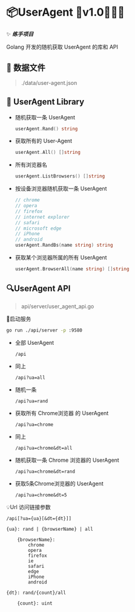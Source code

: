 # :package:UserAgent :bookmark:v1.0:tada::tada::tada:

✨ ___练手项目___

Golang 开发的随机获取 UserAgent 的库和 API

## :memo: 数据文件

> ./data/user-agent.json

## :wrench: UserAgent Library

* 随机获取一条 UserAgent

    ``` go
    userAgent.Rand() string
    ```

* 获取所有的 User-Agent

    ``` go
    userAgent.All() []string
    ```

* 所有浏览器名

    ``` go
    userAgent.ListBrowsers() []string
    ```

* 按设备浏览器随机获取一条 UserAgent

    ``` go
    // chrome
    // opera
    // firefox
    // internet explorer
    // safari
    // microsoft edge
    // iPhone
    // android
    userAgent.RandBs(name string) string
    ```

* 获取某个浏览器所属的所有 UserAgent

    ``` go
    userAgent.BrowserAll(name string) []string
    ```

## :mag:UserAgent API

> api/server/user_agent_api.go

:rocket:启动服务

``` sh
go run ./api/server -p :9580
```

* 全部 UserAgent

    ``` url
    /api
    ```

* 同上

    ``` url
    /api?ua=all
    ```

* 随机一条

    ``` url
    /api?ua=rand
    ```

* 获取所有 Chrome浏览器 的 UserAgent

    ``` url
    /api?ua=chrome
    ```

* 同上

    ``` url
    /api?ua=chrome&dt=all
    ```

* 随机获取一条 Chrome 浏览器的 UserAgent

    ``` url
    /api?ua=chrome&dt=rand
    ```

* 获取5条Chrome浏览器的 UserAgent

    ``` url
    /api?ua=chrome&dt=5
    ```

:bulb:Url 访问链接参数

``` http
/api[?ua={ua}[&dt={dt}]]

{ua}: rand | {browserName} | all

    {browserName}: 
        chrome
        opera
        firefox
        ie
        safari
        edge
        iPhone
        android

{dt}: rand/{count}/all

    {count}: uint
```
